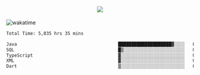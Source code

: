 <h1 align="center">
  <img src="https://readme-typing-svg.herokuapp.com/?font=Righteous&size=35&center=true&vCenter=true&width=500&height=70&duration=4000&lines=Hi!+%F0%9F%91%8B+I%27m+Ali%20Osman!;" />
</h1>


![wakatime](https://wakatime.com/share/@aliosmanoktar/3a8ffe71-6da4-4964-913b-2f09afbe53bf.svg?cache=none)
<!--START_SECTION:waka-->

```txt
Total Time: 5,035 hrs 35 mins

Java                                      ████████████████████▓░░░░   82.28 %
SQL                                       █▒░░░░░░░░░░░░░░░░░░░░░░░   05.70 %
TypeScript                                ▓░░░░░░░░░░░░░░░░░░░░░░░░   02.49 %
XML                                       ▓░░░░░░░░░░░░░░░░░░░░░░░░   02.15 %
Dart                                      ▒░░░░░░░░░░░░░░░░░░░░░░░░   01.38 %
```

<!--END_SECTION:waka-->


